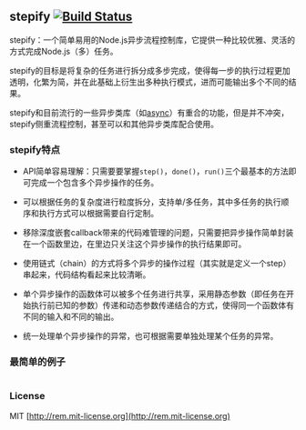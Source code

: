 ## stepify [![Build Status](https://api.travis-ci.org/chemdemo/node-stepify.png)](http://travis-ci.org/chemdemo/node-stepify)

stepify：一个简单易用的Node.js异步流程控制库，它提供一种比较优雅、灵活的方式完成Node.js（多）任务。

stepify的目标是将复杂的任务进行拆分成多步完成，使得每一步的执行过程更加透明，化繁为简，并在此基础上衍生出多种执行模式，进而可能输出多个不同的结果。

stepify和目前流行的一些异步类库（如[async](https://github.com/caolan/async)）有重合的功能，但是并不冲突，stepify侧重流程控制，甚至可以和其他异步类库配合使用。

### stepify特点

- API简单容易理解：只需要要掌握`step()`，`done()`，`run()`三个最基本的方法即可完成一个包含多个异步操作的任务。

- 可以根据任务的复杂度进行粒度拆分，支持单/多任务，其中多任务的执行顺序和执行方式可以根据需要自行定制。

- 移除深度嵌套callback带来的代码难管理的问题，只需要把异步操作简单封装在一个函数里边，在里边只关注这个异步操作的执行结果即可。

- 使用链式（chain）的方式将多个异步的操作过程（其实就是定义一个step）串起来，代码结构看起来比较清晰。

- 单个异步操作的函数体可以被多个任务进行共享，采用静态参数（即任务在开始执行前已知的参数）传递和动态参数传递结合的方式，使得同一个函数体有不同的输入和不同的输出。

- 统一处理单个异步操作的异常，也可根据需要单独处理某个任务的异常。

### 最简单的例子

``` javascript
```

### License

MIT [http://rem.mit-license.org](http://rem.mit-license.org)
